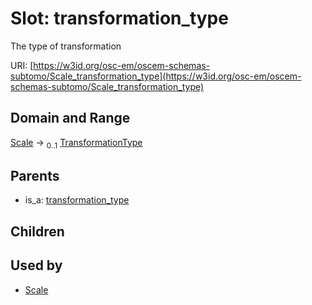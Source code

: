 
# Slot: transformation_type

The type of transformation

URI: [https://w3id.org/osc-em/oscem-schemas-subtomo/Scale_transformation_type](https://w3id.org/osc-em/oscem-schemas-subtomo/Scale_transformation_type)


## Domain and Range

[Scale](Scale.md) &#8594;  <sub>0..1</sub> [TransformationType](TransformationType.md)

## Parents

 *  is_a: [transformation_type](transformation_type.md)

## Children


## Used by

 * [Scale](Scale.md)
